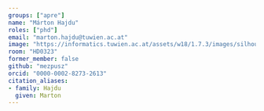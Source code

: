 ```yaml
---
groups: ["apre"]
name: "Márton Hajdu"
roles: ["phd"]
email: "marton.hajdu@tuwien.ac.at"
image: "https://informatics.tuwien.ac.at/assets/w18/1.7.3/images/silhouette.svg"
room: "HD0323"
former_member: false
github: "mezpusz"
orcid: "0000-0002-8273-2613"
citation_aliases:
- family: Hajdu
  given: Marton
---
```


<!--
Your custom content goes here.
-->